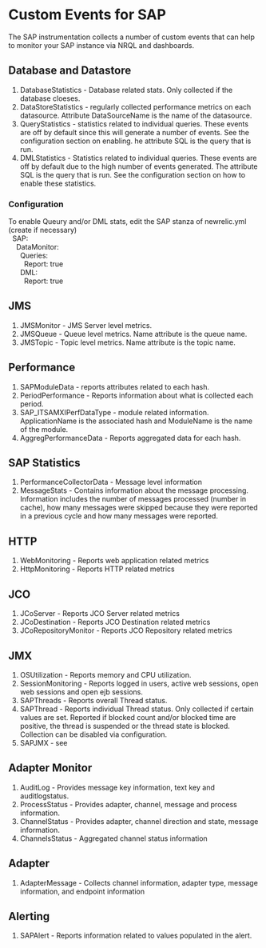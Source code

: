 # Custom Events for SAP

The SAP instrumentation collects a number of custom events that can help to monitor your SAP instance via NRQL and dashboards.   
  
## Database and Datastore   
  
1. DatabaseStatistics - Database related stats.  Only collected if the database cloeses.  
2. DataStoreStatistics - regularly collected performance metrics on each datasource.   Attribute DataSourceName is the name of the datasource.   
3. QueryStatistics - statistics related to individual queries.  These events are off by default since this will generate a number of events.  See the configuration section on enabling. he attribute SQL is the query that is run.  
4. DMLStatistics - Statistics related to individual queries. These events are off by default due to the high number of events generated. The attribute SQL is the query that is run. See the configuration section on how to enable these statistics.   
   
### Configuration    
To enable Queury and/or DML stats, edit the SAP stanza of newrelic.yml (create if necessary)   
&nbsp;&nbsp;SAP:  
&nbsp;&nbsp;&nbsp;&nbsp;DataMonitor:   
&nbsp;&nbsp;&nbsp;&nbsp;&nbsp;&nbsp;Queries:   
&nbsp;&nbsp;&nbsp;&nbsp;&nbsp;&nbsp;&nbsp;&nbsp;Report: true  
&nbsp;&nbsp;&nbsp;&nbsp;&nbsp;&nbsp;DML:   
&nbsp;&nbsp;&nbsp;&nbsp;&nbsp;&nbsp;&nbsp;&nbsp;Report: true  
   
## JMS   
  
1. JMSMonitor - JMS Server level metrics.    
2. JMSQueue - Queue level metrics.   Name attribute is the queue name.   
3. JMSTopic - Topic level metrics.  Name attribute is the topic name.    
  
## Performance   
  
1. SAPModuleData - reports attributes related to each hash.   
2. PeriodPerformance - Reports information about what is collected each period.    
3. SAP_ITSAMXIPerfDataType - module related information.  ApplicationName is the associated hash and ModuleName is the name of the module.
4. AggregPerformanceData - Reports aggregated data for each hash.   
  
## SAP Statistics   
  
1. PerformanceCollectorData - Message level information    
2. MessageStats - Contains information about the message processing.   Information includes the number of messages processed (number in cache), how many messages were skipped because they were reported in a previous cycle and how many messages were reported.    
  
## HTTP   
   
1. WebMonitoring - Reports web application related metrics   
2. HttpMonitoring - Reports HTTP related metrics   
   
## JCO   
   
1. JCoServer - Reports JCO Server related metrics   
2. JCoDestination - Reports JCO Destination related metrics   
3. JCoRepositoryMonitor - Reports JCO Repository related metrics   
   
## JMX   

1. OSUtilization - Reports memory and CPU utilization.   
2. SessionMonitoring - Reports logged in users, active web sessions, open web sessions and open ejb sessions.   
3. SAPThreads - Reports overall Thread status.  
4. SAPThread - Reports individual Thread status.  Only collected if certain values are set.   Reported if blocked count and/or blocked time are positive, the thread is suspended or the thread state is blocked.  Collection can be disabled via configuration.   
5. SAPJMX - see    
   
## Adapter Monitor   
  
1. AuditLog - Provides message key information, text key and auditlogstatus.   
2. ProcessStatus - Provides adapter, channel, message and process information.   
3. ChannelStatus - Provides adapter, channel direction and state, message information.   
4. ChannelsStatus - Aggregated channel status information   
   
## Adapter   
   
1. AdapterMessage - Collects channel information, adapter type, message information, and endpoint information   
  
##  Alerting   
   
1. SAPAlert - Reports information related to values populated in the alert.    



